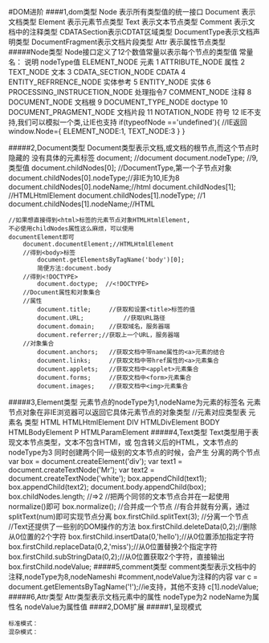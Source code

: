 #DOM进阶
####1,dom类型
    Node	表示所有类型值的统一接口
    Document	表示文档类型
    Element		表示元素节点类型
    Text		表示文本节点类型
    Comment	表示文档中的注释类型
    CDATASection表示CDTAT区域类型
    DocumentType表示文档声明类型
    DocumentFragment表示文档片段类型
    Attr	表示属性节点类型
#####Node类型
    Node接口定义了12个数值常量以表示每个节点的类型值
    常量名：     						说明    nodeType值
    ELEMENT_NODE 						元素				1
    ATTRIBUTE_NODE 					属性				2
    TEXT_NODE								文本				3
    CDATA_SECTION_NODE			CDATA 			4
    ENTITY_REFRRENCE_NODE 	实体参考 		5
    ENTITY_NODE							实体				6
    PROCESSING_INSTRUCETION_NODE 处理指令7
    COMMENT_NODE						注释				8
    DOCUMENT_NODE						文档根			9
    DOCUMENT_TYPE_NODE			doctype     10
    DOCUMENT_PRAGMENT_NODE	文档片段		11
    NOTATION_NODE						符号				12
			IE不支持,我们可以模拟一个类,让IE也支持
			if(typeofNode =='undefined'){	//IE返回
				window.Node={
					ELEMENT_NODE:1,
					TEXT_NODE:3
				}
			}

#####2,Document类型
    Document类型表示文档,或文档的根节点,而这个节点时隐藏的
    没有具体的元素标签
    document;  //document
    document.nodeType;		//9,类型值
    document.childNodes[0];  //DocumentType,第一个子节点对象
    document.childNodes[0].nodeType;//非IE为10,IE为8
    document.childNodes[0].nodeName;//html
    document.childNodes[1];		//HTMLHtmlElement
    document.childNodes[1].nodeType;  //1
    document.childNodes[1].nodeName;//HTML

    //如果想直接得到<html>标签的元素节点对象HTMLHtmlElement,
    不必使用childNodes属性这么麻烦，可以使用
    documentElement即可
    	document.documentElement;//HTMLHtmlElement
		//得到<body>标签
			document.getElementsByTagName('body')[0];
			简便方法:document.body
		//得到<!DOCTYPE>
			document.doctype;  //<!DOCTYPE>
		//Document属性和对象集合
		//属性
			document.title;		//获取和设置<title>标签的值
			document.URL;			//获取URL路径
			document.domain;	//获取域名，服务器端
			document.referrer;//获取上一个URL，服务器端
		//对象集合
			document.anchors;	//获取文档中带name属性的<a>元素的结合
			document.links;		//获取文档中带href属性的<a>元素集合
			document.applets;	//获取文档中<applet>元素集合
			document.forms;		//获取文档中<form>元素集合
			document.images;	//获取文档中<img>元素集合
#####3,Element类型
    元素节点的nodeType为1,nodeName为元素的标签名
    元素节点对象在非IE浏览器可以返回它具体元素节点的对象类型
    //元素对应类型表
    元素名					类型
    HTML				HTMLHtmlElement
    DIV					HTMLDivElement
    BODY				HTMLBodyElement
    P						HTMLParamElement
#####4,Text类型
    Text类型用于表现文本节点类型，文本不包含HTMl，或
    包含转义后的HTML，文本节点的nodeType为3
    	同时创建两个同一级别的文本节点的时候，会产生
    	分离的两个节点
    		var box = document.createElement('div');
    		var text1 = document.createTextNode('Mr');
    		var text2 = document.createTextNode('white');
    		box.appendChild(text1);
    		box.appendChild(text2);
    		document.body.appendChild(box);
    		box.childNodes.length;  //=>2
    	//把两个同邻的文本节点合并在一起使用normalize()即可
    		box.normalize();	//合并成一个节点
    	//有合并就有分离，通过splitText(num)即可实现节点分离
    		box.firstChild.splitText(3);  //分离一个节点
    	//Text还提供了一些别的DOM操作的方法
    		box.firstChild.deleteData(0,2);//删除从0位置的2个字符
    		box.firstChild.insertData(0,'hello');//从0位置添加指定字符
    		box.firstChild.replaceData(0,2,'miss');//从0位置替换2个指定字符
    		box.firstChild.subStringData(0,2);//从0位置获取2个字符，直接输出
    		box.firstChild.nodeValue;
#####5,comment类型
    comment类型表示文档中的注释,nodeType为8,nodeNameshi 
    #comment,nodeValue为注释的内容
    var c = document.getElementsByTagName('!');//ie支持，其他不支持
    c[1].nodeValue;
#####6,Attr类型
    Attr类型表示文档元素中的属性
    nodeType为2
    nodeName为属性名
    nodeValue为属性值
####2,DOM扩展
#####1,呈现模式
    
    标准模式：
    混杂模式：